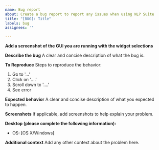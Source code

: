 ```yaml
---
name: Bug report
about: Create a bug report to report any issues when using NLP Suite
title: "[BUG]: Title"
labels: bug
assignees: ''

---
```


**Add a screenshot of the GUI you are running with the widget selections**

**Describe the bug**
A clear and concise description of what the bug is.

**To Reproduce**
Steps to reproduce the behavior:
1. Go to '...'
2. Click on '....'
3. Scroll down to '....'
4. See error

**Expected behavior**
A clear and concise description of what you expected to happen.

**Screenshots**
If applicable, add screenshots to help explain your problem.

**Desktop (please complete the following information):**
 - OS: [OS X/Windows]

**Additional context**
Add any other context about the problem here.
